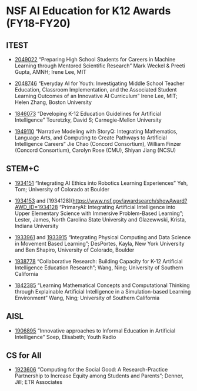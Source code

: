 # NSF AI Education for K12 Awards (FY18-FY20)
## ITEST

* [2049022](https://www.nsf.gov/awardsearch/showAward?AWD_ID=2049022) “Preparing High School Students for Careers in Machine Learning through Mentored Scientific Research” Mark Weckel & Preeti Gupta, AMNH; Irene Lee, MIT

* [2048746](https://www.nsf.gov/awardsearch/showAward?AWD_ID=2048746) “Everyday AI for Youth: Investigating Middle School Teacher Education, Classroom Implementation, and the Associated Student Learning Outcomes of an Innovative AI Curriculum” Irene Lee, MIT; Helen Zhang, Boston University

* [1846073](https://www.nsf.gov/awardsearch/showAward?AWD_ID=1846073) “Developing K-12 Education Guidelines for Artificial Intelligence” Touretzky, David S; Carnegie-Mellon University

* [1949110](https://www.nsf.gov/awardsearch/showAward?AWD_ID=1949110&HistoricalAwards=false) “Narrative Modeling with StoryQ: Integrating Mathematics, Language Arts, and Computing to Create Pathways to Artificial Intelligence Careers” Jie Chao (Concord Consortium), William Finzer (Concord Consortium), Carolyn Rose (CMU), Shiyan Jiang (NCSU)

## STEM+C

* [1934151](https://www.nsf.gov/awardsearch/showAward?AWD_ID=1934151) “Integrating AI Ethics into Robotics Learning Experiences” Yeh, Tom; University of Colorado at Boulder

* [1934153](https://www.nsf.gov/awardsearch/showAward?AWD_ID=1934153) and [1934128](https://www.nsf.gov/awardsearch/showAward?AWD_ID=1934128 “PrimaryAI: Integrating Artificial Intelligence into Upper Elementary Science with Immersive Problem-Based Learning”; Lester, James, North Carolina State University and Glazewwski, Krista, Indiana University

* [1933961](https://www.nsf.gov/awardsearch/showAward?AWD_ID=1933961) and [1933915](https://www.nsf.gov/awardsearch/showAward?AWD_ID=1933915) “Integrating Physical Computing and Data Science in Movement Based Learning”; DesPortes, Kayla, New York University and Ben Shapiro, University of Colorado, Boulder

* [1938778](https://www.nsf.gov/awardsearch/showAward?AWD_ID=1938758) “Collaborative Research: Building Capacity for K-12 Artificial Intelligence Education Research”; Wang, Ning; University of Southern California

* [1842385](https://www.nsf.gov/awardsearch/showAward?AWD_ID=1842385) “Learning Mathematical Concepts and Computational Thinking through Explainable Artificial Intelligence in a Simulation-based Learning Environment” Wang, Ning; University of Southern California

## AISL

* [1906895](https://www.nsf.gov/awardsearch/showAward?AWD_ID=1906895) “Innovative approaches to Informal Education in Artificial Intelligence” Soep, Elisabeth; Youth Radio

## CS for All

* [1923606](https://www.nsf.gov/awardsearch/showAward?AWD_ID=1923606) “Computing for the Social Good: A Research-Practice Partnership to Increase Equity among Students and Parents”; Denner, Jill; ETR Associates
